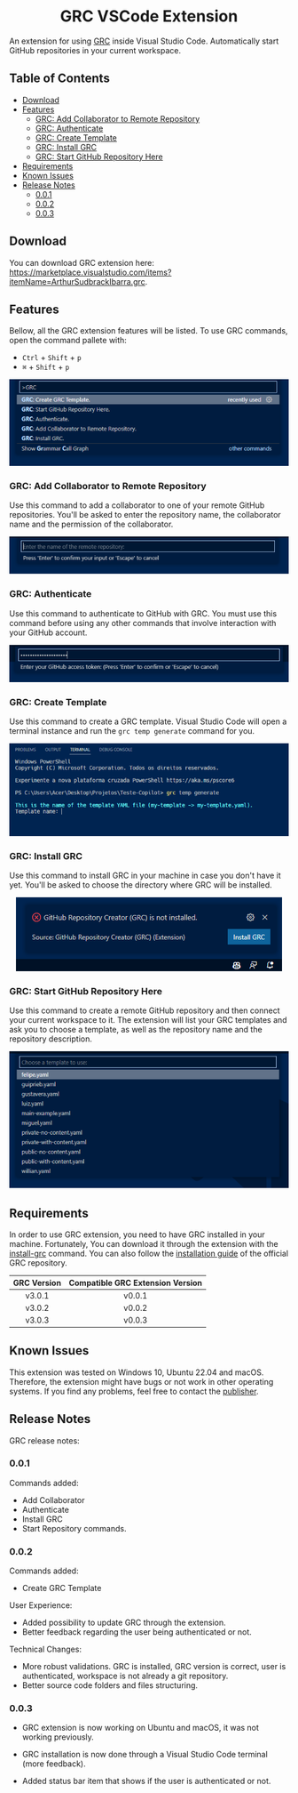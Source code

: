 <h1 align="center">GRC VSCode Extension</h1>

An extension for using [GRC](https://github.com/ArthurSudbrackIbarra/GitHub-Repo-Creator) inside Visual Studio Code. Automatically start GitHub repositories in your current workspace.
<br/>

## Table of Contents

- [Download](#download)
- [Features](#features)
  - [GRC: Add Collaborator to Remote Repository](#grc-add-collaborator-to-remote-repository)
  - [GRC: Authenticate](#grc-authenticate)
  - [GRC: Create Template](#grc-create-template)
  - [GRC: Install GRC](#grc-install-grc)
  - [GRC: Start GitHub Repository Here](#grc-start-github-repository-here)
- [Requirements](#requirements)
- [Known Issues](#known-issues)
- [Release Notes](#release-notes)
  - [0.0.1](#001)
  - [0.0.2](#002)
  - [0.0.3](#003)

## Download

You can download GRC extension here: https://marketplace.visualstudio.com/items?itemName=ArthurSudbrackIbarra.grc.

## Features

Bellow, all the GRC extension features will be listed. To use GRC commands, open the command pallete with:

- `Ctrl` + `Shift` + `p`
- `⌘` + `Shift` + `p`

<p align="center">
    <img src="assets/readme-images/grc-commands.png" alt="GRC Commands">
</p>

### GRC: Add Collaborator to Remote Repository

Use this command to add a collaborator to one of your remote GitHub repositories. You'll be asked to enter the repository name, the collaborator name and the permission of the collaborator.

<p align="center">
    <img src="assets/readme-images/grc-add-collaborator.png" alt="GRC Add Collaborator">
</p>

### GRC: Authenticate

Use this command to authenticate to GitHub with GRC. You must use this command before using any other commands that involve interaction with your GitHub account.

<p align="center">
    <img src="assets/readme-images/grc-authenticate.png" alt="GRC Authenticate">
</p>

### GRC: Create Template

Use this command to create a GRC template. Visual Studio Code will open a terminal instance and run the `grc temp generate` command for you.

<p align="center">
    <img src="assets/readme-images/grc-create-template.png" alt="GRC Create Template">
</p>

### GRC: Install GRC

Use this command to install GRC in your machine in case you don't have it yet. You'll be asked to choose the directory where GRC will be installed.

<p align="center">
    <img src="assets/readme-images/grc-install-grc.png" alt="GRC Install GRC">
</p>

### GRC: Start GitHub Repository Here

Use this command to create a remote GitHub repository and then connect your current workspace to it. The extension will list your GRC templates and ask you to choose a template, as well as the repository name and the repository description.

<p align="center">
    <img src="assets/readme-images/grc-start-repository.png" alt="Grc Start Repository">
</p>

## Requirements

In order to use GRC extension, you need to have GRC installed in your machine. Fortunately, You can download it through the extension with the [install-grc](#grc-install-grc) command. You can also follow the [installation guide](https://github.com/ArthurSudbrackIbarra/GitHub-Repo-Creator#installation-windows) of the official GRC repository.

| GRC Version | Compatible GRC Extension Version |
| :---------: | :------------------------------: |
|   v3.0.1    |              v0.0.1              |
|   v3.0.2    |              v0.0.2              |
|   v3.0.3    |              v0.0.3              |

## Known Issues

This extension was tested on Windows 10, Ubuntu 22.04 and macOS. Therefore, the extension might have bugs or not work in other operating systems. If you find any problems, feel free to contact the [publisher](mailto:arthur.ibarra@edu.pucrs.br).

## Release Notes

GRC release notes:

### 0.0.1

Commands added:

- Add Collaborator
- Authenticate
- Install GRC
- Start Repository commands.

### 0.0.2

Commands added:

- Create GRC Template

User Experience:

- Added possibility to update GRC through the extension.
- Better feedback regarding the user being authenticated or not.

Technical Changes:

- More robust validations. GRC is installed, GRC version is correct, user is authenticated, workspace is not already a git repository.
- Better source code folders and files structuring.

### 0.0.3

- GRC extension is now working on Ubuntu and macOS, it was not working previously.

- GRC installation is now done through a Visual Studio Code terminal (more feedback).

- Added status bar item that shows if the user is authenticated or not.
